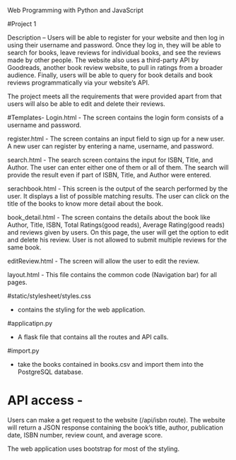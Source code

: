 Web Programming with Python and JavaScript

#Project 1

Description –  Users will be able to register for your website and then log in using their username and password. Once they log in, they will be able to search for books, leave reviews for individual books, and see the reviews made by other people. The website also uses a third-party API by Goodreads, another book review website, to pull in ratings from a broader audience. Finally, users will be able to query for book details and book reviews programmatically via your website’s API.

The project meets all the requirements that were provided apart from that users will also
be able to edit and delete their reviews.

#Templates-
Login.html - The screen contains the login form consists of a username and password.

register.html - The screen contains an input field to sign up for a new user. A new user can register by entering a name, username, and password.

search.html - The search screen contains the input for ISBN, Title, and Author. The user can enter either one of them or all of them. The search will provide the result even if part of ISBN, Title, and Author were entered.

serachbook.html - This screen is the output of the search performed by the user. It displays a list of possible matching results. The user can click on the title of the books to know more detail about the book.

book_detail.html - The screen contains the details about the book like Author, Title, ISBN, Total Ratings(good reads), Average Rating(good reads) and reviews given by users. On this page, the user will get the option to edit and delete his review. User is not allowed to submit multiple reviews for the same book.

editReview.html - The screen will allow the user to edit the review.

layout.html - This file contains the common code (Navigation bar) for all pages.

#static/stylesheet/styles.css
- contains the styling for the web application.

#applicatipn.py
- A flask file that contains all the routes and API calls.

#import.py  
- take the books contained in books.csv and import them into the PostgreSQL database.

# API access -
Users can make a get request to the website (/api/isbn route). The website will return a JSON response containing the book’s title, author, publication date, ISBN number, review count, and average score.  

The web application uses bootstrap for most of the styling.
